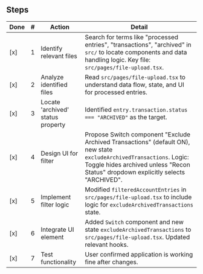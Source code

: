 ## Steps

| Done | #   | Action                            | Detail                                                                                                                                                                                                     |
| ---- | --- | --------------------------------- | ---------------------------------------------------------------------------------------------------------------------------------------------------------------------------------------------------------- |
| [x]  | 1   | Identify relevant files           | Search for terms like "processed entries", "transactions", "archived" in `src/` to locate components and data handling logic. Key file: `src/pages/file-upload.tsx`.                                       |
| [x]  | 2   | Analyze identified files          | Read `src/pages/file-upload.tsx` to understand data flow, state, and UI for processed entries.                                                                                                             |
| [x]  | 3   | Locate 'archived' status property | Identified `entry.transaction.status === "ARCHIVED"` as the target.                                                                                                                                        |
| [x]  | 4   | Design UI for filter              | Propose Switch component "Exclude Archived Transactions" (default ON), new state `excludeArchivedTransactions`. Logic: Toggle hides archived unless "Recon Status" dropdown explicitly selects "ARCHIVED". |
| [x]  | 5   | Implement filter logic            | Modified `filteredAccountEntries` in `src/pages/file-upload.tsx` to include logic for `excludeArchivedTransactions` state.                                                                                 |
| [x]  | 6   | Integrate UI element              | Added `Switch` component and new state `excludeArchivedTransactions` to `src/pages/file-upload.tsx`. Updated relevant hooks.                                                                               |
| [x]  | 7   | Test functionality                | User confirmed application is working fine after changes.                                                                                                                                                  |

<!--
{
  "plan": [
    {
      "id": 1,
      "tool": "search_files",
      "args": {
        "path": "src/",
        "regex": "(processedEntries|processed entries|transaction|archived)",
        "file_pattern": "*.tsx"
      },
      "success_criteria": "List of potentially relevant files is generated.",
      "status": "success"
    },
    {
      "id": 2,
      "tool": "read_file",
      "args": {
        "path": "src/pages/file-upload.tsx"
      },
      "success_criteria": "Content of a key file is read for analysis.",
      "status": "success"
    },
    {
      "id": 3,
      "tool": "analysis",
      "args": {
        "code_content": "src/pages/file-upload.tsx content"
      },
      "success_criteria": "Mechanism for 'archived' status is understood.",
      "status": "success"
    },
    {
      "id": 4,
      "tool": "design",
      "args": {
        "ui_element": "Switch",
        "label": "Exclude Archived Transactions",
        "default_state": true,
        "placement": "Near 'Filter Recon Status' dropdown",
        "interaction_logic": "Toggle hides archived unless 'Recon Status' dropdown is 'ARCHIVED'."
      },
      "success_criteria": "UI filter element and placement are decided.",
      "status": "success"
    },
    {
      "id": 5,
      "tool": "replace_in_file",
      "args": {
        "path": "src/pages/file-upload.tsx",
        "diff": "..."
      },
      "success_criteria": "Filter logic is implemented in the codebase.",
      "status": "success"
    },
    {
      "id": 6,
      "tool": "replace_in_file",
      "args": {
        "path": "src/pages/file-upload.tsx",
        "diff": "..."
      },
      "success_criteria": "UI filter element is integrated and functional.",
      "status": "success"
    },
    {
      "id": 7,
      "tool": "user_confirmation",
      "args": {},
      "success_criteria": "User confirms functionality is working as expected.",
      "status": "success"
    }
  ]
}
-->
